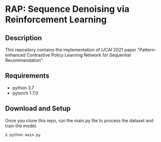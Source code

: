 # RAP: Sequence Denoising via Reinforcement Learning 
## Description
This repository contains the implementation of IJCAI 2021 paper "Pattern-enhanced Contrastive Policy Learning Network for Sequential Recommendation".

## Requirements
- python 3.7
- pytorch 1.7.0

## Download and Setup
Once you clone this repo, run the main.py file to process the dataset and train the model.
```shell
$ python main.py
```

